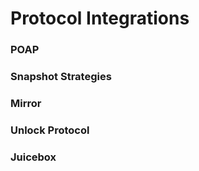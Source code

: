 # Protocol Integrations

### POAP

### Snapshot Strategies

### Mirror

### Unlock Protocol

### Juicebox
